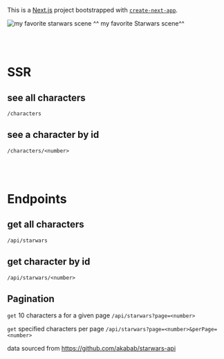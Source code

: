 This is a [Next.js](https://nextjs.org/) project bootstrapped with [`create-next-app`](https://github.com/vercel/next.js/tree/canary/packages/create-next-app).

![my favorite starwars scene](https://media.giphy.com/media/2w5MMNvg70MrQ0I2DR/giphy.gif)
^^ my favorite Starwars scene^^

<br>
<br>

# SSR
## see all characters
`/characters`
## see a character by id
`/characters/<number>`

<br>
<br>

# Endpoints
## get all characters 
`/api/starwars`

## get character by id 
`/api/starwars/<number>`

## Pagination
`get` 10 characters a for a given page
`/api/starwars?page=<number>`

`get` specified characters per page
`/api/starwars?page=<number>&perPage=<number>`

data sourced from https://github.com/akabab/starwars-api